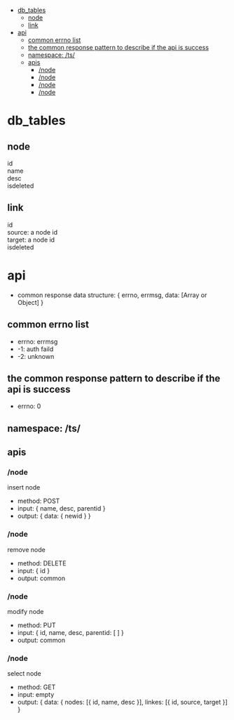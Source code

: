 <!-- TOC -->

- [db_tables](#db_tables)
    - [node](#node)
    - [link](#link)
- [api](#api)
    - [common errno list](#common-errno-list)
    - [the common response pattern to describe if the api is success](#the-common-response-pattern-to-describe-if-the-api-is-success)
    - [namespace: /ts/](#namespace-ts)
    - [apis](#apis)
        - [/node](#node)
        - [/node](#node-1)
        - [/node](#node-2)
        - [/node](#node-3)

<!-- /TOC -->

# db_tables
## node
id  
name  
desc  
isdeleted  

## link
id  
source: a node id  
target: a node id  
isdeleted  

# api
* common response data structure: { errno, errmsg, data: [Array or Object] }
## common errno list
* errno: errmsg
* -1: auth faild
* -2: unknown
## the common response pattern to describe if the api is success
* errno: 0
## namespace: /ts/
## apis
### /node
insert node  

* method: POST
* input: { name, desc, parentid }
* output: { data: { newid } }
### /node
remove node  

* method: DELETE
* input: { id }
* output: common
### /node
modify node  

* method: PUT
* input: { id, name, desc, parentid: [  ] }
* output: common
### /node
select node  

* method: GET
* input: empty
* output: { data: { nodes: [{ id, name, desc }], linkes: [{ id, source, target }] }